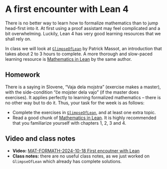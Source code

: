 # A first encounter with Lean 4

There is no better way to learn how to formalize mathematics than to jump head-first into it. At first using a proof assistant may feel complicated and a bit overwhelming. Luckily, Lean 4 has very good learning resources that we shall rely on.

In class we will look at [`GlimpseOfLean`](https://github.com/PatrickMassot/GlimpseOfLean) by Patrick Massot, an introduction that takes about 2 to 3 hours to complete. A more thorough and slow-paced learning resource is [Mathematics in Lean](https://leanprover-community.github.io/mathematics_in_lean/) by the same author.

## Homework

There is a saying in Slovene, “Vaja dela mojstra” (exercise makes a master), with the side-condition “če mojster dela vajo” (if the master does exercises). It applies perfectly to learning formalized mathematics – there is no other way but to do it. Thus, your task for the week is as follows:

* Complete the exercises in [`GlimpseOfLean`](https://github.com/PatrickMassot/GlimpseOfLean), and at least one extra topic.
* Read a good chunk of [Mathematics in Lean](https://leanprover-community.github.io/mathematics_in_lean/). It is highly recommended that you familiarize yourself with chapters 1, 2, 3 and 4.

## Video and class notes

* **Video:** [MAT-FORMATH-2024-10-18 First encoutner with Lean](https://youtu.be/_LVCP6GXvw8)
* **Class notes:** there are no useful class notes, as we just worked on `GlimpseOfLean` which already has complete solutions.
